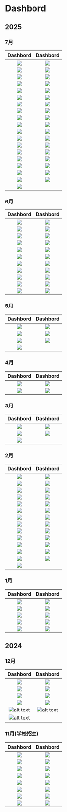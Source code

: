 # Dashbord

## 2025

### 7月

|Dashbord|Dashbord|
|:--:|:--:|
|![](../../static/img/dashboard/Dashboard@1.png)|![](../../static/img/dashboard/Dashboard@2.png)|
|![](../../static/img/dashboard/Dashboard@3.png)|![](../../static/img/dashboard/Dashboard@4.png)|
|![](../../static/img/dashboard/Dashboard@5.png)|![](../../static/img/dashboard/Dashboard@6.png)|
|![](../../static/img/dashboard/Dashboard@7.png)|![](../../static/img/dashboard/Dashboard@8.png)|
|![](../../static/img/dashboard/Dashboard@9.png)|![](../../static/img/dashboard/Dashboard@10.png)|
|![](../../static/img/dashboard/Dashboard@11.png)|![](../../static/img/dashboard/Dashboard@12.png)|
|![](../../static/img/dashboard/Dashboard@13.png)|![](../../static/img/dashboard/Dashboard@14.png)|
|![](../../static/img/dashboard/Dashboard@15.png)|![](../../static/img/dashboard/Dashboard@16.png)|
|![](../../static/img/dashboard/Dashboard@17.png)|![](../../static/img/dashboard/Dashboard@18.png)|
|![](../../static/img/dashboard/Dashboard@19.png)|![](../../static/img/dashboard/Dashboard@20.png)|
|![](../../static/img/dashboard/Dashboard@21.png)|![](../../static/img/dashboard/Dashboard@22.png)|
|![](../../static/img/dashboard/Dashboard@23.png)|![](../../static/img/dashboard/Dashboard@24.png)|
|![](../../static/img/dashboard/Dashboard@25.png)|![](../../static/img/dashboard/Dashboard@26.png)|
|![](../../static/img/dashboard/Dashboard@27.png)|![](../../static/img/dashboard/Dashboard@38.png)|
|![](../../static/img/dashboard/Dashboard@29.png)|![](../../static/img/dashboard/Dashboard@30.png)|
|![](../../static/img/dashboard/Dashboard@31.png)|![](../../static/img/dashboard/Dashboard@32.png)|
|![](../../static/img/dashboard/Dashboard@33.png)|![](../../static/img/dashboard/Dashboard@34.png)|
|![](../../static/img/dashboard/Dashboard@35.png)|![](../../static/img/dashboard/Dashboard@36.png)|
|![](../../static/img/dashboard/Dashboard@37.png)||

### 6月

|Dashbord|Dashbord|
|:--:|:--:|
|![](../../static/img/dashboard/20250601/Add-Customer@1x.png)|![](../../static/img/dashboard/20250601/Add-Product@1x.png)|
|![](../../static/img/dashboard/20250601/Board-List@1x.png)|![](../../static/img/dashboard/20250601/Calendar-day@1x.png)|
|![](../../static/img/dashboard/20250601/Calendar-Month@1x.png)|![](../../static/img/dashboard/20250601/Calendar-year@1x.png)|
|![](../../static/img/dashboard/20250601/Chat-@1x.png)|![](../../static/img/dashboard/20250601/Confirm@1x.png)|
|![](../../static/img/dashboard/20250601/Create-event@1x.png)|![](../../static/img/dashboard/20250601/Create-Invoice@1x.png)|
|![](../../static/img/dashboard/20250601/Customer-List@1x.png)|![](../../static/img/dashboard/20250601/Dashboard--Navigation@1x.png)|
|![](../../static/img/dashboard/20250601/Dashboard-@1x.png)|![](../../static/img/dashboard/20250601/Invoice-List-Dropdown@1x.png)|
|![](../../static/img/dashboard/20250601/Invoice-List@1x.png)|![](../../static/img/dashboard/20250601/Login@1x.png)|
|![](../../static/img/dashboard/20250601/Product@1x.png)|![](../../static/img/dashboard/20250601/Recover@1x.png)|
|![](../../static/img/dashboard/20250601/Schedule-List@1x.png)|![](../../static/img/dashboard/20250601/Sign-Up@1x.png)|
|![](../../static/img/dashboard/20250601/Task-preview-timeline@1x.png)|![](../../static/img/dashboard/20250601/Task-view@1x.png)|

### 5月

|Dashbord|Dashbord|
|:--:|:--:|
|![](../../static/img/dashboard/20250501/Automotive@1.5x.png)|![](../../static/img/dashboard/20250501/Billing@1.5x.png)|
|![](../../static/img/dashboard/20250501/Dashboard@1.5x.png)|![](../../static/img/dashboard/20250501/Notifications@1.5x.png)|
|![](../../static/img/dashboard/20250501/Sign-In-@1.5x.png)|![](../../static/img/dashboard/20250501/Sign-Up@1.5x.png)|
|![](../../static/img/dashboard/20250501/Smart-Home@1.5x.png)||

### 4月

|Dashbord|Dashbord|
|:--:|:--:|
|![](../../static/img/dashboard/20250401/Oveview@1.5x.png)|![](../../static/img/dashboard/20250401/Movies@1.5x.png)|
|![](../../static/img/dashboard/20250401/MovieView@1.5x.png)|![](../../static/img/dashboard/20250401/Restricted@1.5x.png)|

### 3月

|Dashbord|Dashbord|
|:--:|:--:|
|![](../../static/img/dashboard/20250301/Dashboard@1.5x-2.png)|![](../../static/img/dashboard/20250301/Dashboard@1.5x-3.png)
|![](../../static/img/dashboard/20250301/Dashboard@1.5x-4.png)|![](../../static/img/dashboard/20250301/Dashboard@1.5x-5.png)|
|![](../../static/img/dashboard/20250301/Dashboard@1.5x.png)||

### 2月

|Dashbord|Dashbord|
|:--:|:--:|
|![](../../static/img/dashboard/20250201/ViewOrder.png)|![](../../static/img/dashboard/20250201/AddNewCustomer.png)|
|![](../../static/img/dashboard/20250201/customers.png)|![](../../static/img/dashboard/20250201/DashboardEmptyState-2.png)|
|![](../../static/img/dashboard/20250201/DashboardEmptyState.png)|![](../../static/img/dashboard/20250201/Dashboard-3.png)|
|![](../../static/img/dashboard/20250201/Dashboard-4.png)|![](../../static/img/dashboard/20250201/Dashboard.png)|
|![](../../static/img/dashboard/20250201/Inventory-2.png)|![](../../static/img/dashboard/20250201/Inventory-3.png)|
|![](../../static/img/dashboard/20250201/Login.png)|![](../../static/img/dashboard/20250201/Messages-2.png)|
|![](../../static/img/dashboard/20250201/Messages-3.png)|![](../../static/img/dashboard/20250201/Messages.png)|
|![](../../static/img/dashboard/20250201/NewOrder-AddedProduct.png)|![](../../static/img/dashboard/20250201/NewOrder-NewCustomer.png)|
|![](../../static/img/dashboard/20250201/NewOrder-SearchProduct.png)|![](../../static/img/dashboard/20250201/NewOrder.png)|
|![](../../static/img/dashboard/20250201/Orders-2.png)|![](../../static/img/dashboard/20250201/Orders-3.png)|
|![](../../static/img/dashboard/20250201/Orders-5.png)|![](../../static/img/dashboard/20250201/Orders-6.png)|
|![](../../static/img/dashboard/20250201/Orders-7.png)|![](../../static/img/dashboard/20250201/Orders.png)|
|![](../../static/img/dashboard/20250201/SignUp.png)|![](../../static/img/dashboard/20250201/ViewOrder-2.png)|
|![](../../static/img/dashboard/20250201/ViewOrder-3.png)||

### 1月

|Dashbord|Dashbord|
|:--:|:--:|
|![](../../static/img/dashboard/20250101/dashboard1@1.5x.png)|![](../../static/img/dashboard/20250101/dashboard2@1.5x.png)|
|![](../../static/img/dashboard/20250101/dashboard3@1.5x.png)|![](../../static/img/dashboard/20250101/dashboard4@1.5x.png)|
|![](../../static/img/dashboard/20250101/dashboard5@1.5x.png)|![](../../static/img/dashboard/20250101/dashboard6@1.5x.png)|
|![](../../static/img/dashboard/20250101/dashboard7@1.5x.png)|![](../../static/img/dashboard/20250101/dashboard8@1.5x.png)|
|![](../../static/img/dashboard/20250101/dashboard9@1.5x.png)|![](../../static/img/dashboard/20250101/dashboard10@1.5x.png)|

## 2024

### 12月

|Dashbord|Dashbord|
|:--:|:--:|
|![](../../static/img/dashboard/20241201/Sales@1.5x.png)|![](../../static/img/dashboard/20241201/Default@1.5x.png)|
|![](../../static/img/dashboard/20241201/Analytic@1.5x.png)|![](../../static/img/dashboard/20241201/2@2x.png)|
|![](../../static/img/dashboard/20241201/1@2x.png)|![](../../static/img/dashboard/20241201/2@2x.png)|
|![](../../static/img/dashboard/20241201/ChartsCards@2x-2.png)|![](../../static/img/dashboard/20241201/ChartsCards@2x.png)|
|![alt text](../../static/img/dashboard/20241201/Dashboard1@2x.png) |![alt text](../../static/img/dashboard/20241201/Grid-System@2x-2.png) |
|![alt text](../../static/img/dashboard/20241201/Grid-System@2x.png)||

### 11月(学校招生)

|Dashbord|Dashbord|
|:--:|:--:|
|![](../../static/img/dashboard/202411/Form-Elements@2x.png) |![](../../static/img/dashboard/202411/Color-&-Text-Styles@2x.png)|
|![](../../static/img/dashboard/202411/Food@2x.png) |![](../../static/img/dashboard/202411/Add-New-Student@2x.png)|
|![](../../static/img/dashboard/202411/Notification-&-Lastest-Activity@2x.png) |![](../../static/img/dashboard/202411/Chat@2x.png)|
|![](../../static/img/dashboard/202411/Students@2x.png) |![](../../static/img/dashboard/202411/Dashboard@2x.png)|
|![](../../static/img/dashboard/202411/Teacher-Details@2x.png) |![](../../static/img/dashboard/202411/Events@2x.png)|
|![](../../static/img/dashboard/202411/Teachers@2x.png) |![](../../static/img/dashboard/202411/Finance@2x.png)|
|![](../../static/img/dashboard/202411/User-Dashboard@2x.png) |![](../../static/img/dashboard/202411/Food-Details@2x.png)|
|![](../../static/img/dashboard/202411/Student-Details@2x.png) |![](../../static/img/dashboard/202411/Add-New-Teacher@2x.png)|
